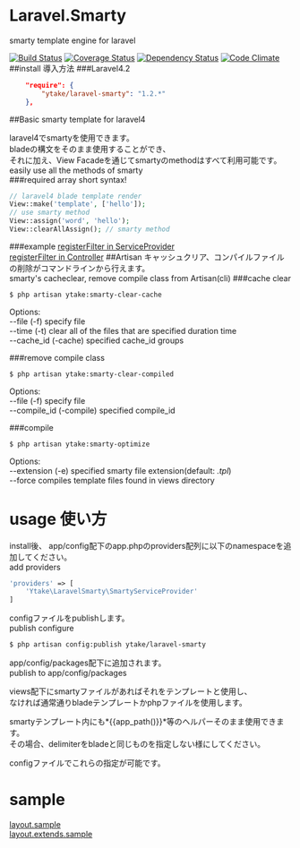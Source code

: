 Laravel.Smarty
==============
smarty template engine for laravel

[![Build Status](https://travis-ci.org/ytake/Laravel.Smarty.svg?branch=develop)](https://travis-ci.org/ytake/Laravel.Smarty)
[![Coverage Status](https://coveralls.io/repos/ytake/Laravel.Smarty/badge.png?branch=develop)](https://coveralls.io/r/ytake/Laravel.Smarty?branch=develop)
[![Dependency Status](https://www.versioneye.com/user/projects/541bfc296936193b68000060/badge.svg?style=flat)](https://www.versioneye.com/user/projects/541bfc296936193b68000060)
[![Code Climate](https://codeclimate.com/github/ytake/Laravel.Smarty/badges/gpa.svg)](https://codeclimate.com/github/ytake/Laravel.Smarty)
##install 導入方法
###Laravel4.2
```json
    "require": {
        "ytake/laravel-smarty": "1.2.*"
    },
```

##Basic
smarty template for laravel4  

laravel4でsmartyを使用できます。  
bladeの構文をそのまま使用することができ、  
それに加え、View Facadeを通じてsmartyのmethodはすべて利用可能です。  
easily use all the methods of smarty  
###required array short syntax!
```php
// laravel4 blade template render
View::make('template', ['hello']);
// use smarty method
View::assign('word', 'hello');  
View::clearAllAssign(); // smarty method
```

###example
[registerFilter in ServiceProvider](https://gist.github.com/ytake/e8c834e88473ea3f10e7)  
[registerFilter in Controller](https://gist.github.com/ytake/1a6f1d5312b552bc83ff)
##Artisan
キャッシュクリア、コンパイルファイルの削除がコマンドラインから行えます。  
smarty's cacheclear, remove compile class from Artisan(cli)
###cache clear
```bash
$ php artisan ytake:smarty-clear-cache
```
Options:  
 --file (-f)           specify file  
 --time (-t)           clear all of the files that are specified duration time  
 --cache_id (-cache)   specified cache_id groups
 
###remove compile class
```bash
$ php artisan ytake:smarty-clear-compiled
```
Options:  
 --file (-f)             specify file  
 --compile_id (-compile) specified compile_id
 
###compile 
```bash
$ php artisan ytake:smarty-optimize
```
Options:  
 --extension (-e)             specified smarty file extension(default: *.tpl*)  
 --force                      compiles template files found in views directory

usage 使い方
==================

install後、
app/config配下のapp.phpのproviders配列に以下のnamespaceを追加してください。  
add providers
```php
'providers' => [
    'Ytake\LaravelSmarty\SmartyServiceProvider'
]
```

configファイルをpublishします。  
publish configure
```bash
$ php artisan config:publish ytake/laravel-smarty
```
app/config/packages配下に追加されます。  
publish to app/config/packages


views配下にsmartyファイルがあればそれをテンプレートと使用し、  
なければ通常通りbladeテンプレートかphpファイルを使用します。  

smartyテンプレート内にも*{{app_path()}}*等のヘルパーそのまま使用できます。  
その場合、delimiterをbladeと同じものを指定しない様にしてください。  

configファイルでこれらの指定が可能です。  

sample
======================
[layout.sample](https://gist.github.com/ytake/11345539)  
[layout.extends.sample](https://gist.github.com/ytake/11345614)
